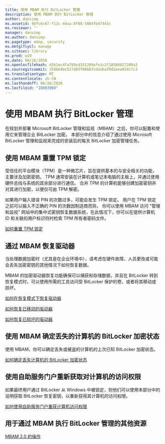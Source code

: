 ```yaml
---
title: 使用 MBAM 执行 BitLocker 管理
description: 使用 MBAM 执行 BitLocker 管理
author: dansimp
ms.assetid: 9bfc6c67-f12c-4daa-8f08-5884fb47443c
ms.reviewer: ''
manager: dansimp
ms.author: dansimp
ms.pagetype: mdop, security
ms.mktglfcycl: manage
ms.sitesec: library
ms.prod: w10
ms.date: 06/16/2016
ms.openlocfilehash: d261ec4fa789cd331209afe1c2f1858d627209a3
ms.sourcegitcommit: 354664bc527d93f80687cd2eba70d1eea024c7c3
ms.translationtype: MT
ms.contentlocale: zh-CN
ms.lasthandoff: 06/26/2020
ms.locfileid: "10803980"
---
```

# 使用 MBAM 执行 BitLocker 管理


在规划并部署 Microsoft BitLocker 管理和监视（MBAM）之后，你可以配置和使用它来管理企业 BitLocker 加密。 本部分中的信息介绍了通过使用 Microsoft BitLocker 管理和监视来完成的安装后的每天 BitLocker 加密管理任务。

## 使用 MBAM 重置 TPM 锁定


受信任的平台模块（TPM）是一种微芯片，旨在提供基本的与安全相关的功能，主要涉及加密密钥。 TPM 通常安装在计算机或笔记本电脑的主板上，并通过使用硬件总线与系统的其余部分进行通信。 合并 TPM 的计算机能够创建加密密钥并对其进行加密，以便仅可由 TPM 解密。

如果用户输入错误 PIN 的次数过多，可能会发生 TPM 锁定。 用户在 TPM 锁定之前可以输入不正确的 PIN 的次数因制造商而异。 你可以使用 MBAM 访问 "管理和监视" 网站中的集中式密钥恢复数据系统，在此情况下，你可以在提供计算机 ID 和关联的用户标识符时检索 TPM 所有者密码文件。

[如何重置 TPM 锁定](how-to-reset-a-tpm-lockout-mbam-2.md)

## 通过 MBAM 恢复驱动器


当处理数据加密时（尤其是在企业环境中），请考虑在硬件故障、人员更改或可能会丢失加密密钥的其他情况下如何恢复数据。

MBAM 的加密驱动器恢复功能确保可以捕获和存储数据，并且在 BitLocker 转到恢复模式时，可以使用所需的工具访问受 BitLocker 保护的卷，或者将其移动或损坏。

[如何在恢复模式下恢复驱动器](how-to-recover-a-drive-in-recovery-mode-mbam-2.md)

[如何恢复已移动的驱动器](how-to-recover-a-moved-drive-mbam-2.md)

[如何恢复已损坏的驱动器](how-to-recover-a-corrupted-drive-mbam-2.md)

## 使用 MBAM 确定丢失的计算机的 BitLocker 加密状态


使用 MBAM，你可以确定丢失或被盗的计算机的上次已知 BitLocker 加密状态。

[如何确定丢失计算机的 BitLocker 加密状态](how-to-determine-bitlocker-encryption-state-of-lost-computers-mbam-2.md)

## 使用自助服务门户重新获取对计算机的访问权限


如果最终用户通过 BitLocker 从 Windows 中被锁定，则他们可以使用本部分中的说明获取 BitLocker 恢复密钥，以重新获得其计算机的访问权限。

[如何使用自助服务门户重获计算机访问权限](how-to-use-the-self-service-portal-to-regain-access-to-a-computer.md)

## 用于通过 MBAM 执行 BitLocker 管理的其他资源


[MBAM 2.0 的操作](operations-for-mbam-20-mbam-2.md)

 

 





